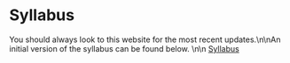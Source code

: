 Syllabus
============================

You should always look to this website for the most recent updates.\n\nAn initial version of the syllabus can be found below. \n\n
[Syllabus](https://github.com/SeverinoCenter/impactful_innovators_website/raw/master/files/syllabus.pdf)
